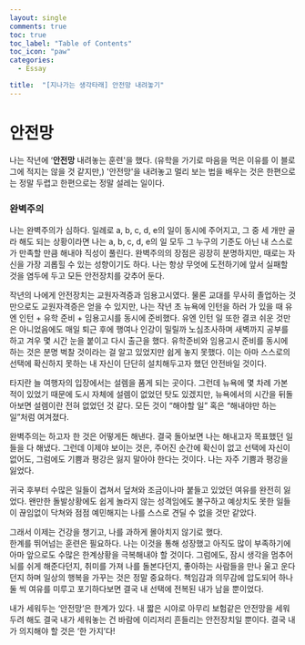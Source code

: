 ```yaml
---
layout: single
comments: true
toc: true
toc_label: "Table of Contents"
toc_icon: "paw"
categories:
  - Essay

title:  "[지나가는 생각타래] 안전망 내려놓기"
---
```


# 안전망   


나는 작년에 ‘**안전망** 내려놓는 훈련'을 했다. (유학을 가기로 마음을 먹은 이유를 이 블로그에 적지는 않을 것 같지만,) '안전망'을 내려놓고 멀리 보는 법을 배우는 것은 한편으로는 정말 두렵고 한편으로는 정말 설레는 일이다.   

### 완벽주의   

나는 완벽주의가 심하다. 일례로 a, b, c, d, e의 일이 동시에 주어지고, 그 중 세 개만 골라 해도 되는 상황이라면 나는 a, b, c, d, e의 일 모두 그 누구의 기준도 아닌 내 스스로가 만족할 만큼 해내야 직성이 풀린다. 완벽주의의 장점은 굉장히 분명하지만, 때로는 자신을 가장 괴롭힐 수 있는 성향이기도 하다. 나는 항상 무엇에 도전하기에 앞서 실패할 것을 염두에 두고 모든 안전장치를 갖추어 둔다.    

작년의 나에게 안전장치는 교원자격증과 임용고시였다. 물론 교대를 무사히 졸업하는 것만으로도 교원자격증은 얻을 수 있지만, 나는 작년 초 뉴욕에 인턴을 하러 가 있을 때 유엔 인턴 + 유학 준비 + 임용고시를 동시에 준비했다. 유엔 인턴 일 또한 결코 쉬운 것만은 아니었음에도 매일 퇴근 후에 행여나 인강이 밀릴까 노심초사하며 새벽까지 공부를 하고 겨우 몇 시간 눈을 붙이고 다시 출근을 했다. 유학준비와 임용고시 준비를 동시에 하는 것은 분명 벅찰 것이라는 걸 알고 있었지만 쉽게 놓지 못했다. 이는 아마 스스로의 선택에 확신하지 못하는 내 자신이 단단히 설치해두고자 했던 안전바일 것이다.   

타지란 늘 여행자의 입장에서는 설렘을 품게 되는 곳이다. 그런데 뉴욕에 몇 차례 가본 적이 있었기 때문에 도시 자체에 설렘이 없었던 탓도 있겠지만, 뉴욕에서의 시간을 뒤돌아보면 설렘이란 전혀 없었던 것 같다. 모든 것이 “해야할 일” 혹은 “해내야만 하는 일”처럼 여겨졌다.   

완벽주의는 하고자 한 것은 어떻게든 해낸다. 결국 돌아보면 나는 해내고자 목표했던 일들을 다 해냈다. 그런데 이제야 보이는 것은, 주어진 순간에 확신이 없고 선택에 자신이 없어도, 그럼에도 기쁨과 평강은 잃지 말아야 한다는 것이다. 나는 자주 기쁨과 평강을 잃었다.   

귀국 후부터 수많은 일들이 겹쳐서 덮쳐와 조금이나마 붙들고 있었던 여유를 완전히 잃었다. 왠만한 돌발상황에도 쉽게 놀라지 않는 성격임에도 불구하고 예상치도 못한 일들이 끊임없이 닥쳐와 점점 예민해지는 나를 스스로 견딜 수 없을 것만 같았다.   


그래서 이제는 건강을 챙기고, 나를 과하게 몰아치지 않기로 했다.   
한계를 뛰어넘는 훈련은 필요하다. 나는 이것을 통해 성장했고 아직도 많이 부족하기에 아마 앞으로도 수많은 한계상황을 극복해내야 할 것이다. 그럼에도, 잠시 생각을 멈추어 뇌를 쉬게 해준다던지, 취미를 가져 나를 돌본다던지, 좋아하는 사람들을 만나 울고 운다던지 하며 일상의 행복을 가꾸는 것은 정말 중요하다. 책임감과 의무감에 압도되어 하나 둘 씩 여유를 미루고 포기하다보면 결국 내 선택에 전복된 내가 남을 뿐이었다.   

내가 세워두는 ‘안전망’은 한계가 있다. 내 짧은 시야로 아무리 보험같은 안전망을 세워두려 해도 결국 내가 세워놓는 건 바람에 이리저리 흔들리는 안전장치일 뿐이다. 결국 내가 의지해야 할 것은 ‘한 가지’다!
